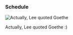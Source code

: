 ### Schedule 

![Actually, Lee quoted Goethe](https://github.com/WJ-Lai/Schedule/tree/master/pic/Bruce-Lee.jpg)

Actually, Lee quoted Goethe :)